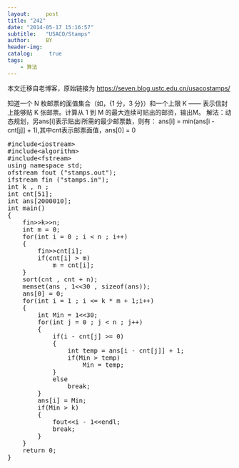 ```yaml
---
layout:     post
title: "242"
date: "2014-05-17 15:16:57"
subtitle:   "USACO/Stamps"
author:     BY
header-img:
catalog: 	 true
tags:
    - 算法
---
```


本文迁移自老博客，原始链接为 <https://seven.blog.ustc.edu.cn/usacostamps/>

知道一个 N 枚邮票的面值集合（如，{1 分，3 分}）和一个上限 K —— 表示信封上能够贴 K 张邮票。计算从 1 到 M 的最大连续可贴出的邮资，输出M。
解法：动态规划，另ans[i]表示贴出i所需的最少邮票数，则有：
ans[i] = min(ans[i - cnt[j]] + 1),其中cnt表示邮票面值，ans[0] = 0
<pre class = "brush:[cpp]">
#include&lt;iostream&gt;
#include&lt;algorithm&gt;
#include&lt;fstream&gt;
using namespace std;
ofstream fout ("stamps.out");
ifstream fin ("stamps.in");
int k , n ;
int cnt[51];
int ans[2000010];
int main()
{
    fin&gt;&gt;k&gt;&gt;n;
    int m = 0;
    for(int i = 0 ; i < n ; i++)
    {
        fin&gt;&gt;cnt[i];
        if(cnt[i] > m)
            m = cnt[i];
    }
    sort(cnt , cnt + n);
    memset(ans , 1&lt;&lt;30 , sizeof(ans));
    ans[0] = 0;
    for(int i = 1 ; i <= k * m + 1;i++)
    {
        int Min = 1&lt;&lt;30;
        for(int j = 0 ; j < n ; j++)
        {
            if(i - cnt[j] >= 0)
            {
                int temp = ans[i - cnt[j]] + 1;
                if(Min > temp)
                    Min = temp;
            }
            else
                break;
        }
        ans[i] = Min;
        if(Min > k)
        {
            fout&lt;&lt;i - 1&lt;&lt;endl;
            break;
        }
    }
    return 0;
}
</pre>
